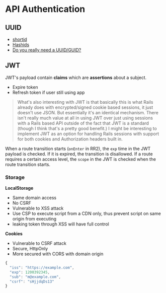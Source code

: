 # API Authentication

## UUID

* [shortid](https://github.com/dylang/shortid)
* [Hashids](http://hashids.org/)
* [Do you really need a UUID/GUID?](https://rclayton.silvrback.com/do-you-really-need-a-uuid-guid)

## JWT

JWT's payload contain **claims** which are **assertions** about a subject.

* Expire token
* Refresh token if user still using app

> What's also interesting with JWT is that basically this is what Rails already does with encrypted/signed cookie based sessions, it just doesn't use JSON. But essentially it's an identical mechanism. There isn't really much value at all in using JWT over just using sessions with a Rails based API outside of the fact that JWT is a standard (though I think that's a pretty good benefit.) I might be interesting to implement JWT as an option for handling Rails sessions with support for both cookies and Authorization headers built in.

When a route transition starts (`onEnter` in RR2), the `exp` time in the JWT payload is checked. If it is expired, the transition is disallowed. If a route requires a certain access level, the `scope` in the JWT is checked when the route transition starts.

### Storage

**LocalStorage**

* Same domain access
* No CSRF
* Vulnerable to XSS attack
* Use CSP to execute script from a CDN only, thus prevent script on same origin from executing
* leaking token through XSS will have full control

**Cookies**

* Vulnerable to CSRF attack
* Secure, HttpOnly
* More secured with CORS with domain origin

```js
{
  "iss": "https://example.com",
  "exp": 1200392345,
  "sub": "m@example.com",
  "csrf": "sHjjdqDs13"
}
```